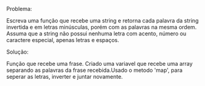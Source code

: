 Problema:

Escreva uma função que recebe uma string e retorna cada 
palavra da string invertida e em letras minúsculas, porém 
com as palavras na mesma ordem.
Assuma que a string não possui nenhuma letra com acento, 
número ou caractere especial, apenas letras e espaços.

Solução:

Função que recebe uma frase. Criado uma variavel que recebe uma array separando as palavras da frase recebida.Usado o metodo 'map', para seperar as letras, inverter e juntar novamente.